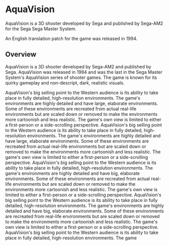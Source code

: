 # AquaVision

AquaVision is a 3D shooter developed by Sega and published by Sega-AM2 for the Sega Sega Master System.

An English translation patch for the game was released in 1994.

## Overview

AquaVision is a 3D shooter developed by Sega-AM2 and published by Sega. AquaVision was released in 1994 and was the last in the Sega Master System's AquaVision series of shooter games. The game is known for its quirky gameplay and non-descript, dark, realistic visuals.

AquaVision's big selling point to the Western audience is its ability to take place in fully detailed, high-resolution environments. The game's environments are highly detailed and have large, elaborate environments. Some of these environments are recreated from actual real-life environments but are scaled down or removed to make the environments more cartoonish and less realistic. The game's own view is limited to either a first-person or a side-scrolling perspective. AquaVision's big selling point to the Western audience is its ability to take place in fully detailed, high-resolution environments. The game's environments are highly detailed and have large, elaborate environments. Some of these environments are recreated from actual real-life environments but are scaled down or removed to make the environments more cartoonish and less realistic. The game's own view is limited to either a first-person or a side-scrolling perspective. AquaVision's big selling point to the Western audience is its ability to take place in fully detailed, high-resolution environments. The game's environments are highly detailed and have big, elaborate environments. Some of these environments are recreated from actual real-life environments but are scaled down or removed to make the environments more cartoonish and less realistic. The game's own view is limited to either a first-person or a side-scrolling perspective. AquaVision's big selling point to the Western audience is its ability to take place in fully detailed, high-resolution environments. The game's environments are highly detailed and have big, elaborate environments. Some of these environments are recreated from real-life environments but are scaled down or removed to make the environments more cartoonish and less realistic. The game's own view is limited to either a first-person or a side-scrolling perspective. AquaVision's big selling point to the Western audience is its ability to take place in fully detailed, high-resolution environments. The game